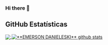 ### Hi there 👋

## **GitHub Estatísticas**

<a href="https://github.com/emerson-develcode">
  <img align="center" src="https://github-readme-stats.vercel.app/api/top-langs/?username=emersondanieleski-develcodeco&theme=dracula&hide_langs_below=1" />
</a>

<a href="https://github.com/emerson-develcode">
 <img align="center" src="https://github-readme-stats.vercel.app/api?username=emersondanieleski-develcodeco&show_icons=true&theme=dracula&line_height=27" alt="**EMERSON DANIELESKI** github stats"/>
</a>
